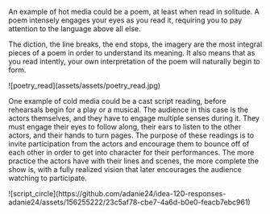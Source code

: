 <p>An example of hot media could be a poem, at least when read in solitude. A poem intensely engages your eyes as you read it, requiring you to pay attention to the language above all else.</p>    
<p>The diction, the line breaks, the end stops, the imagery are the most integral pieces of a poem in order to understand its meaning. It also means that as you read intently, your own
interpretation of the poem will naturally begin to form.</p>
![poetry_read](assets/assets/poetry_read.jpg)    

<p>One example of cold media could be a cast script reading, before rehearsals begin for a play or a musical. The audience in this case is the actors themselves, and they have to engage
multiple senses during it. They must engage their eyes to follow along, their ears to listen to the other actors, and their hands to turn pages. The purpose of these readings is
to invite participation from the actors and encourage them to bounce off of each other in order to get into character for their performances. The more practice the actors have with
their lines and scenes, the more complete the show is, with a fully realized vision that later encourages the audience watching to participate.</p>
![script_circle](https://github.com/adanie24/idea-120-responses-adanie24/assets/156255222/23c5af78-cbe7-4a6d-b0e0-feacb7ebc961)   

